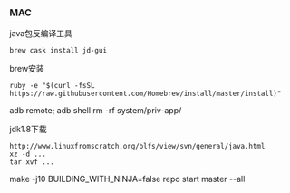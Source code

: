 ### MAC

java包反编译工具

    brew cask install jd-gui

brew安装

    ruby -e "$(curl -fsSL https://raw.githubusercontent.com/Homebrew/install/master/install)"

adb remote; adb shell rm -rf system/priv-app/

jdk1.8下载
    
    http://www.linuxfromscratch.org/blfs/view/svn/general/java.html
    xz -d ...
    tar xvf ...

 make -j10 BUILDING_WITH_NINJA=false
repo start master --all
